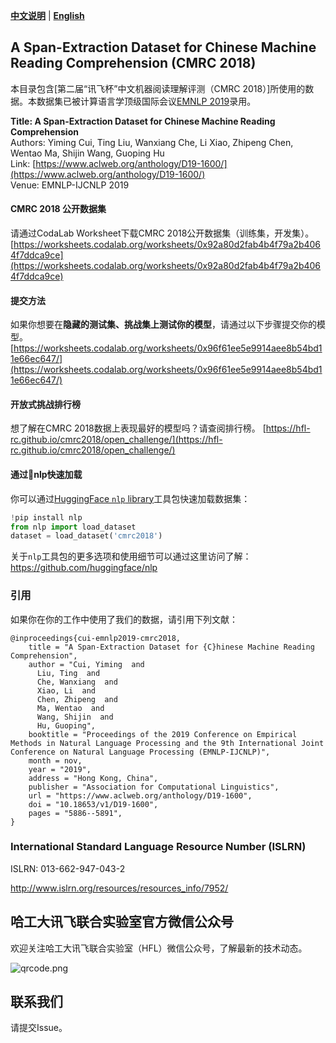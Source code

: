 [**中文说明**](./README_CN.md) | [**English**](./README.md)

## A Span-Extraction Dataset for Chinese Machine Reading Comprehension (CMRC 2018)
本目录包含[第二届“讯飞杯”中文机器阅读理解评测（CMRC 2018）]所使用的数据。本数据集已被计算语言学顶级国际会议[EMNLP 2019](http://emnlp-ijcnlp2019.org)录用。

**Title: A Span-Extraction Dataset for Chinese Machine Reading Comprehension**    
Authors: Yiming Cui, Ting Liu, Wanxiang Che, Li Xiao, Zhipeng Chen, Wentao Ma, Shijin Wang, Guoping Hu   
Link: [https://www.aclweb.org/anthology/D19-1600/](https://www.aclweb.org/anthology/D19-1600/)  
Venue: EMNLP-IJCNLP 2019

#### CMRC 2018 公开数据集
请通过CodaLab Worksheet下载CMRC 2018公开数据集（训练集，开发集）。
[https://worksheets.codalab.org/worksheets/0x92a80d2fab4b4f79a2b4064f7ddca9ce](https://worksheets.codalab.org/worksheets/0x92a80d2fab4b4f79a2b4064f7ddca9ce)

#### 提交方法
如果你想要在**隐藏的测试集、挑战集上测试你的模型**，请通过以下步骤提交你的模型。
[https://worksheets.codalab.org/worksheets/0x96f61ee5e9914aee8b54bd11e66ec647/](https://worksheets.codalab.org/worksheets/0x96f61ee5e9914aee8b54bd11e66ec647/)

#### 开放式挑战排行榜
想了解在CMRC 2018数据上表现最好的模型吗？请查阅排行榜。
[https://hfl-rc.github.io/cmrc2018/open_challenge/](https://hfl-rc.github.io/cmrc2018/open_challenge/)

#### 通过🤗nlp快速加载
你可以通过[HuggingFace `nlp` library](https://github.com/huggingface/nlp)工具包快速加载数据集：

```python
!pip install nlp
from nlp import load_dataset
dataset = load_dataset('cmrc2018')
```
关于`nlp`工具包的更多选项和使用细节可以通过这里访问了解：https://github.com/huggingface/nlp

### 引用
如果你在你的工作中使用了我们的数据，请引用下列文献：

```
@inproceedings{cui-emnlp2019-cmrc2018,
    title = "A Span-Extraction Dataset for {C}hinese Machine Reading Comprehension",
    author = "Cui, Yiming  and
      Liu, Ting  and
      Che, Wanxiang  and
      Xiao, Li  and
      Chen, Zhipeng  and
      Ma, Wentao  and
      Wang, Shijin  and
      Hu, Guoping",
    booktitle = "Proceedings of the 2019 Conference on Empirical Methods in Natural Language Processing and the 9th International Joint Conference on Natural Language Processing (EMNLP-IJCNLP)",
    month = nov,
    year = "2019",
    address = "Hong Kong, China",
    publisher = "Association for Computational Linguistics",
    url = "https://www.aclweb.org/anthology/D19-1600",
    doi = "10.18653/v1/D19-1600",
    pages = "5886--5891",
}
```
### International Standard Language Resource Number (ISLRN)
ISLRN: 013-662-947-043-2

http://www.islrn.org/resources/resources_info/7952/

## 哈工大讯飞联合实验室官方微信公众号
欢迎关注哈工大讯飞联合实验室（HFL）微信公众号，了解最新的技术动态。

![qrcode.png](https://github.com/ymcui/cmrc2018/blob/master/qrcode.jpg)

## 联系我们
请提交Issue。
